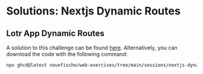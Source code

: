 # Solutions: Nextjs Dynamic Routes

## Lotr App Dynamic Routes

A solution to this challenge can be found [here](https://github.com/neuefische/web-exercises/tree/main/sessions/nextjs-dynamic-routes/lotr-app-dynamic-routes_solution). Alternatively, you can download the code with the following command:

```bash
npx ghcd@latest neuefische/web-exercises/tree/main/sessions/nextjs-dynamic-routes/lotr-app-dynamic-routes_solution
```
